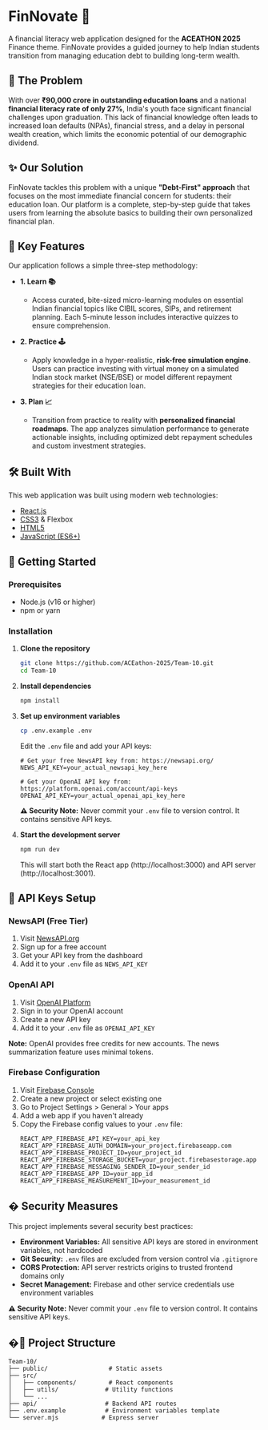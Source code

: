 # FinNovate 💸

A financial literacy web application designed for the **ACEATHON 2025** Finance theme. FinNovate provides a guided journey to help Indian students transition from managing education debt to building long-term wealth.

## 🎯 The Problem
With over **₹90,000 crore in outstanding education loans** and a national **financial literacy rate of only 27%**, India's youth face significant financial challenges upon graduation. This lack of financial knowledge often leads to increased loan defaults (NPAs), financial stress, and a delay in personal wealth creation, which limits the economic potential of our demographic dividend.

## ✨ Our Solution
FinNovate tackles this problem with a unique **"Debt-First" approach** that focuses on the most immediate financial concern for students: their education loan. Our platform is a complete, step-by-step guide that takes users from learning the absolute basics to building their own personalized financial plan.

## 🚀 Key Features
Our application follows a simple three-step methodology:

* **1. Learn 📚**
    * Access curated, bite-sized micro-learning modules on essential Indian financial topics like CIBIL scores, SIPs, and retirement planning. Each 5-minute lesson includes interactive quizzes to ensure comprehension.

* **2. Practice 🕹️**
    * Apply knowledge in a hyper-realistic, **risk-free simulation engine**. Users can practice investing with virtual money on a simulated Indian stock market (NSE/BSE) or model different repayment strategies for their education loan.

* **3. Plan 📈**
    * Transition from practice to reality with **personalized financial roadmaps**. The app analyzes simulation performance to generate actionable insights, including optimized debt repayment schedules and custom investment strategies.

## 🛠️ Built With
This web application was built using modern web technologies:
* [React.js](https://reactjs.org/)
* [CSS3](https://en.wikipedia.org/wiki/CSS) & Flexbox
* [HTML5](https://en.wikipedia.org/wiki/HTML5)
* [JavaScript (ES6+)](https://www.javascript.com/)

## 🚀 Getting Started

### Prerequisites
- Node.js (v16 or higher)
- npm or yarn

### Installation

1. **Clone the repository**
   ```bash
   git clone https://github.com/ACEathon-2025/Team-10.git
   cd Team-10
   ```

2. **Install dependencies**
   ```bash
   npm install
   ```

3. **Set up environment variables**
   ```bash
   cp .env.example .env
   ```

   Edit the `.env` file and add your API keys:
   ```env
   # Get your free NewsAPI key from: https://newsapi.org/
   NEWS_API_KEY=your_actual_newsapi_key_here

   # Get your OpenAI API key from: https://platform.openai.com/account/api-keys
   OPENAI_API_KEY=your_actual_openai_api_key_here
   ```

   **⚠️ Security Note:** Never commit your `.env` file to version control. It contains sensitive API keys.

4. **Start the development server**
   ```bash
   npm run dev
   ```

   This will start both the React app (http://localhost:3000) and API server (http://localhost:3001).

## 🔑 API Keys Setup

### NewsAPI (Free Tier)
1. Visit [NewsAPI.org](https://newsapi.org/)
2. Sign up for a free account
3. Get your API key from the dashboard
4. Add it to your `.env` file as `NEWS_API_KEY`

### OpenAI API
1. Visit [OpenAI Platform](https://platform.openai.com/account/api-keys)
2. Sign in to your OpenAI account
3. Create a new API key
4. Add it to your `.env` file as `OPENAI_API_KEY`

**Note:** OpenAI provides free credits for new accounts. The news summarization feature uses minimal tokens.

### Firebase Configuration
1. Visit [Firebase Console](https://console.firebase.google.com/)
2. Create a new project or select existing one
3. Go to Project Settings > General > Your apps
4. Add a web app if you haven't already
5. Copy the Firebase config values to your `.env` file:
   ```env
   REACT_APP_FIREBASE_API_KEY=your_api_key
   REACT_APP_FIREBASE_AUTH_DOMAIN=your_project.firebaseapp.com
   REACT_APP_FIREBASE_PROJECT_ID=your_project_id
   REACT_APP_FIREBASE_STORAGE_BUCKET=your_project.firebasestorage.app
   REACT_APP_FIREBASE_MESSAGING_SENDER_ID=your_sender_id
   REACT_APP_FIREBASE_APP_ID=your_app_id
   REACT_APP_FIREBASE_MEASUREMENT_ID=your_measurement_id
   ```

## � Security Measures

This project implements several security best practices:

- **Environment Variables:** All sensitive API keys are stored in environment variables, not hardcoded
- **Git Security:** `.env` files are excluded from version control via `.gitignore`
- **CORS Protection:** API server restricts origins to trusted frontend domains only
- **Secret Management:** Firebase and other service credentials use environment variables

**⚠️ Security Note:** Never commit your `.env` file to version control. It contains sensitive API keys.

## �📁 Project Structure

```
Team-10/
├── public/                 # Static assets
├── src/
│   ├── components/         # React components
│   ├── utils/             # Utility functions
│   └── ...
├── api/                   # Backend API routes
├── .env.example           # Environment variables template
└── server.mjs            # Express server
```
